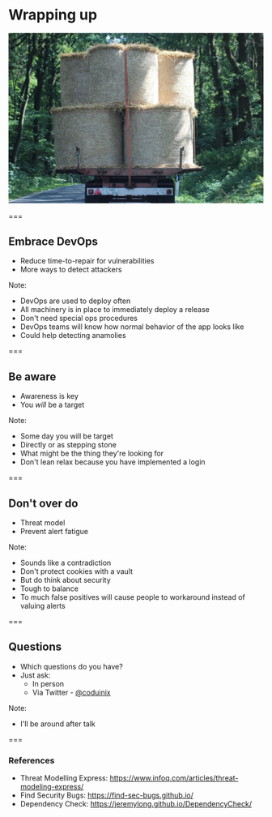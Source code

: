 # Wrapping up
<img class='stretch' src='/images/pixabay/bale-457709_1280.jpg'/>

===

## Embrace DevOps
* Reduce time-to-repair for vulnerabilities
* More ways to detect attackers 

Note:
* DevOps are used to deploy often
* All machinery is in place to immediately deploy a release
* Don't need special ops procedures
* DevOps teams will know how normal behavior of the app looks like
* Could help detecting anamolies

===

## Be aware
* Awareness is key
* You _will_ be a target

Note:
* Some day you will be target
* Directly or as stepping stone
* What might be the thing they're looking for
* Don't lean relax because you have implemented a login

===

## Don't over do
* Threat model
* Prevent alert fatigue

Note:
* Sounds like a contradiction
* Don't protect cookies with a vault
* But do think about security
* Tough to balance
* To much false positives will cause people to workaround instead of valuing alerts

===

## Questions
* Which questions do you have?
* Just ask:
  * In person
  * Via Twitter - [@coduinix](https://twitter.com/coduinix)

Note:
* I'll be around after talk

===

### References
* Threat Modelling Express: https://www.infoq.com/articles/threat-modeling-express/
* Find Security Bugs: https://find-sec-bugs.github.io/
* Dependency Check: https://jeremylong.github.io/DependencyCheck/